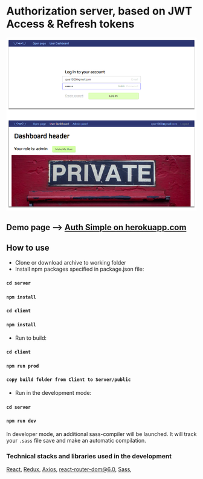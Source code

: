 # Authorization server, based on JWT Access & Refresh tokens

![](client/src/assets/img/scr-auth.png "auth main page")

## Demo page --> [Auth Simple on herokuapp.com](https://authsimple.herokuapp.com/)

## How to use

- Сlone or download archive to working folder
- Install npm packages specified in package.json file:

#### `cd server`

#### `npm install`

#### `cd client`

#### `npm install`

- Run to build:

#### `cd client`

#### `npm run prod`

#### `copy build folder from Client to Server/public`

- Run in the development mode:

#### `cd server`

#### `npm run dev`

In developer mode, an additional sass-compiler will be launched. It will track your `.sass` file save and make an
automatic compilation.

### Technical stacks and libraries used in the development

[React](https://www.npmjs.com/package/react), [Redux](https://www.npmjs.com/package/redux),
[Axios](https://www.npmjs.com/package/axios), [react-router-dom@6.0](https://www.npmjs.com/package/react-router-dom),
[Sass](https://www.npmjs.com/package/node-sass),
